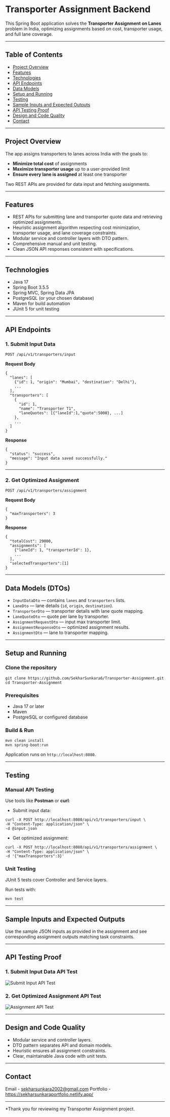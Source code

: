 # Transporter Assignment Backend

This Spring Boot application solves the **Transporter Assignment on Lanes** problem in India, optimizing assignments based on cost, transporter usage, and full lane coverage.

---

## Table of Contents

- [Project Overview](#project-overview)
- [Features](#features)
- [Technologies](#technologies)
- [API Endpoints](#api-endpoints)
- [Data Models](#data-models)
- [Setup and Running](#setup-and-running)
- [Testing](#testing)
- [Sample Inputs and Expected Outputs](#sample-inputs-and-expected-outputs)
- [API Testing Proof](#api-testing-proof)
- [Design and Code Quality](#design-and-code-quality)
- [Contact](#contact)

---

## Project Overview

The app assigns transporters to lanes across India with the goals to:

- **Minimize total cost** of assignments
- **Maximize transporter usage** up to a user-provided limit
- **Ensure every lane is assigned** at least one transporter

Two REST APIs are provided for data input and fetching assignments.

---

## Features

- REST APIs for submitting lane and transporter quote data and retrieving optimized assignments.
- Heuristic assignment algorithm respecting cost minimization, transporter usage, and lane coverage constraints.
- Modular service and controller layers with DTO pattern.
- Comprehensive manual and unit testing.
- Clean JSON API responses consistent with specifications.

---

## Technologies

- Java 17
- Spring Boot 3.5.5
- Spring MVC, Spring Data JPA
- PostgreSQL (or your chosen database)
- Maven for build automation
- JUnit 5 for unit testing

---

## API Endpoints

### 1. Submit Input Data  
`POST /api/v1/transporters/input`

**Request Body**

```
{
  "lanes": [
    {"id": 1, "origin": "Mumbai", "destination": "Delhi"},
    ...
  ],
  "transporters": [
    {
      "id": 1,
      "name": "Transporter T1",
      "laneQuotes": [{"laneId":1,"quote":5000}, ...]
    },
    ...
  ]
}
```

**Response**

```
{
  "status": "success",
  "message": "Input data saved successfully."
}
```

---

### 2. Get Optimized Assignment  
`POST /api/v1/transporters/assignment`

**Request Body**

```
{
  "maxTransporters": 3
}
```

**Response**

```
{
  "totalCost": 29000,
  "assignments": [
    {"laneId": 1, "transporterId": 1},
    ...
  ],
  "selectedTransporters":[1]
}
```

---

## Data Models (DTOs)

- `InputDataDto` — contains `lanes` and `transporters` lists.
- `LaneDto` — lane details (`id`, `origin`, `destination`).
- `TransporterDto` — transporter details with lane quote mapping.
- `LaneQuoteDto` — quote per lane by transporter.
- `AssignmentRequestDto` — input max transporter limit.
- `AssignmentResponseDto` — optimized assignment results.
- `AssignmentDto` — lane to transporter mapping.

---

## Setup and Running

### Clone the repository

```
git clone https://github.com/SekharSunkara6/Transporter-Assignment.git
cd Transporter-Assignment
```

### Prerequisites

- Java 17 or later
- Maven
- PostgreSQL or configured database

### Build & Run

```
mvn clean install
mvn spring-boot:run
```

Application runs on `http://localhost:8080`.

---

## Testing

### Manual API Testing

Use tools like **Postman** or **curl**:

- Submit input data:  
```
curl -X POST http://localhost:8080/api/v1/transporters/input \
-H "Content-Type: application/json" \
-d @input.json
```

- Get optimized assignment:  
```
curl -X POST http://localhost:8080/api/v1/transporters/assignment \
-H "Content-Type: application/json" \
-d '{"maxTransporters":3}'
```

### Unit Testing

JUnit 5 tests cover Controller and Service layers.

Run tests with:

```
mvn test
```

---

## Sample Inputs and Expected Outputs

Use the sample JSON inputs as provided in the assignment and see corresponding assignment outputs matching task constraints.

---

## API Testing Proof

### 1. Submit Input Data API Test

![Submit Input API Test](images/input-api.png)

### 2. Get Optimized Assignment API Test

![Assignment API Test](images/assignment-api.png)

---

## Design and Code Quality

- Modular service and controller layers.
- DTO pattern separates API and domain models.
- Heuristic ensures all assignment constraints.
- Clear, maintainable Java code with unit tests.

---

## Contact

Email - sekharsunkara2002@gmail.com
Portfolio - https://sekharsunkaraportfolio.netlify.app/

---

*Thank you for reviewing my Transporter Assignment project.
